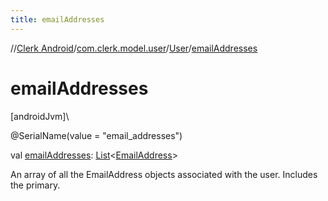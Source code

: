 ```yaml
---
title: emailAddresses
---
```

//[Clerk Android](../../../index.html)/[com.clerk.model.user](../index.html)/[User](index.html)/[emailAddresses](email-addresses.html)



# emailAddresses



[androidJvm]\




@SerialName(value = &quot;email_addresses&quot;)



val [emailAddresses](email-addresses.html): [List](https://kotlinlang.org/api/latest/jvm/stdlib/kotlin-stdlib/kotlin.collections/-list/index.html)&lt;[EmailAddress](../../com.clerk.model.emailaddress/-email-address/index.html)&gt;



An array of all the EmailAddress objects associated with the user. Includes the primary.




